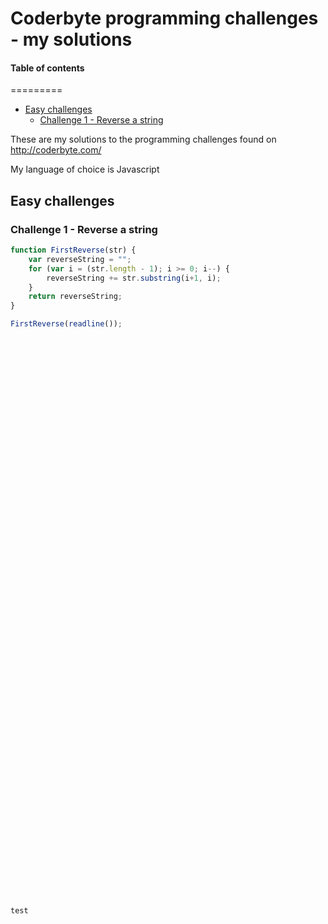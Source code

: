 # Coderbyte programming challenges - my solutions

#### Table of contents
=========

* [Easy challenges](#easy-challenges)
    * [Challenge 1 - Reverse a string](#user-content-challenge-1---reverse-a-string)

These are my solutions to the programming challenges found on http://coderbyte.com/

My language of choice is Javascript

## Easy challenges

### Challenge 1 - Reverse a string

```javascript
function FirstReverse(str) {
    var reverseString = "";
    for (var i = (str.length - 1); i >= 0; i--) {
        reverseString += str.substring(i+1, i);
    }
    return reverseString;
}

FirstReverse(readline());


































































test
